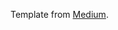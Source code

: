 Template from [Medium](https://medium.com/@evanca/set-up-your-portfolio-website-in-less-than-10-minutes-with-github-pages-d0efa8ff56fd).